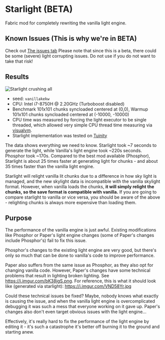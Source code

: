 Starlight (BETA)
==
Fabric mod for completely rewriting the vanilla light engine.

## Known Issues (This is why we're in BETA)
Check out [The issues tab](https://github.com/Spottedleaf/Starlight/issues)
Please note that since this is a beta, there could be some (severe) light corrupting issues. Do not use if you do not 
want to take that risk!

## Results
![Starlight crushing all](https://i.imgur.com/6OcuyJX.png)
- seed: `vanillakekw`
- CPU: Intel i7-8750H @ 2.20GHz (Turboboost disabled)
- Benchmark 101x101 chunks syncloaded centered at (0,0), Warmup 101x101 chunks syncloaded centered at (-10000, -10000)
- CPU time was measured by forcing the light executor to be single threaded, which allowed
  very simple CPU thread time measuring via [visualvm](https://visualvm.github.io/).
- Starlight implementation was tested on [Tuinity](https://github.com/Spottedleaf/Tuinity/tree/dev/lighting) 

The data shows everything we need to know. Starlight took ~7 seconds to generate the light,
while Vanilla's light engine took ~220s seconds. Phosphor took ~170s. Compared to the best
mod available (Phosphor), Starlight is about 25 times faster at generating light for chunks - and 
about 35 times faster than the vanilla light engine.

Starlight will relight vanilla lit chunks due to a difference in how sky light is managed, and the
new skylight data is incompatible with the vanilla skylight format. However, when vanilla loads
the chunks, **it will simply relight the chunks, so the save format is compatible with vanilla.** 
If you are going to compare starlight to vanilla or vice versa, you should be aware of the 
above - relighting chunks is always more expensive than loading them.

## Purpose
The performance of the vanilla engine is just awful. Existing
modifications like Phosphor or Paper's light engine changes (some of 
Paper's changes include Phosphor's) fail to fix this issue.

Phosphor's changes to the existing light engine are very good, 
but there's only so much that can be done to vanilla's code to
improve performance.

Paper also suffers from the same issue as Phosphor, as they also opt
for changing vanilla code. However, Paper's changes have some technical problems 
that result in lighting broken lighting. See https://i.imgur.com/bK38jgS.png. 
For reference, this is what it should look like (generated via starlight): 
https://i.imgur.com/VND58Yr.jpg

Could these technical issues be fixed? Maybe, nobody knows what exactly
is causing the issue, and when the vanilla light engine is
overcomplicated debugging it was such a mess that everyone working on it gave up.
Paper's changes also don't even target obvious issues with the light engine...

Effectively, it's really hard to fix the performance of the light engine by
editing it - it's such a catastrophe it's better off burning it to the ground
and starting anew.
